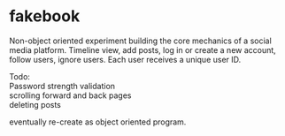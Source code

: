 # fakebook

Non-object oriented experiment building the core mechanics of a social media platform. Timeline view, add posts, log in or create a new account, follow users, ignore users. Each user receives a unique user ID.

Todo:  
  Password strength validation  
  scrolling forward and back pages  
  deleting posts  
  
eventually re-create as object oriented program. 
